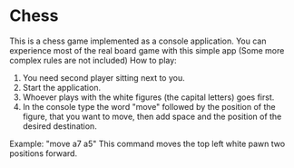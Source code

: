 # Chess
This is a chess game implemented as a console application.
You can experience most of the real board game with this simple app (Some more complex rules are not included)
How to play:
1. You need second player sitting next to you.
2. Start the application.
3. Whoever plays with the white figures (the capital letters) goes first.
4. In the console type the word "move" followed by the position of the figure, that you want to move, then add space and the position of the desired destination.

Example: "move a7 a5"
This command moves the top left white pawn two positions forward.
